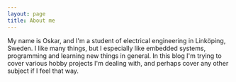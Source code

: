 ```yaml
---
layout: page
title: About me
---
```


My name is Oskar, and I'm a student of electrical engineering in Linköping,
Sweden. I like many things, but I especially like embedded systems, programming
and learning new things in general. In this blog I'm trying to cover various
hobby projects I'm dealing with, and perhaps cover any other subject if I
feel that way.
